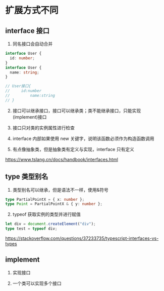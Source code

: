 <!-- @format -->

# 扩展方式不同

## interface 接口

1. 同名接口会自动合并

```typescript
interface User {
  id: number;
}
interface User {
  name: string;
}

// User接口{
//     id:number
//         name:string
// }
```

2. 接口可以继承接口，接口可以继承类；类不能继承接口，只能实现(implement)接口

3. 接口只对类的实例属性进行检查

4. interface 内部如果使用 new 关键字，说明该函数必须作为构造函数调用

5. 有点像抽象类，但是抽象类有定义与实现，interface 只有定义

https://www.tslang.cn/docs/handbook/interfaces.html

## type 类型别名

1. 类型别名可以继承，但是语法不一样，使用&符号

```typescript
type PartialPointX = { x: number };
type Point = PartialPointX & { y: number };
```

2. typeof 获取实例的类型并进行赋值

```typescript
let div = document.createElement("div");
type test = typeof div;
```

https://stackoverflow.com/questions/37233735/typescript-interfaces-vs-types

## implement

1. 实现接口

2. 一个类可以实现多个接口
